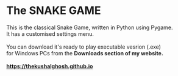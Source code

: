 # The SNAKE GAME
This is the classical Snake Game, written in Python using Pygame.<br>
It has a customised settings menu.<br><br>
You can download it's ready to play executable vesrion (.exe)<br> for Windows PCs from the <b>Downloads section of my website<b>.<br><br>
https://thekushalghosh.github.io<br>
